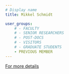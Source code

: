 ```yaml
---
# Display name
title: Mikkel Schmidt

user_groups:
    # - FACULTY
    # - SENIOR RESEARCHERS
    # - POST-DOCS
    # - VISITORS
    # - GRADUATE STUDENTS
    - PREVIOUS MEMBER
---
```



[For more details](http://mikkelschmidt.dk/)